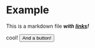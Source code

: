 # Example

This is a markdown file _**with [links](https://duckduckgo.com)!**_

cool!
<button>And a button!</button>
